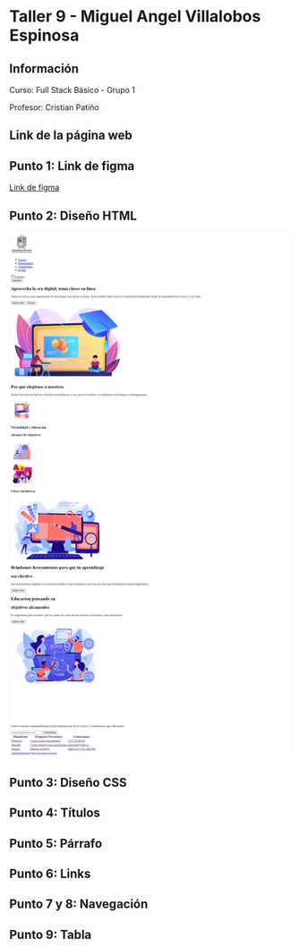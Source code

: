 <h1>Taller 9 - Miguel Angel Villalobos Espinosa</h1>
<h2>Información</h2>
<p>Curso: Full Stack Básico - Grupo 1</p>
<p>Profesor: Cristian Patiño</p>

<h2>Link de la página web</h2>

<h2>Punto 1: Link de figma</h2>

<a href="https://www.figma.com/file/0k07ujuPbsS1sKnqfb5X3j/Miguel-Angel-Villalobos-Espinosa?type=design&node-id=0%3A1&mode=design&t=wDcE5J3mRgHrW0QT-1">Link de figma</a>

<h2>Punto 2: Diseño HTML</h2>
    <img src="./public/images/punto-2.png" alt="punto 2">

<h2>Punto 3: Diseño CSS</h2>

<h2>Punto 4: Títulos</h2>

<h2>Punto 5: Párrafo</h2>

<h2>Punto 6: Links</h2>

<h2>Punto 7 y 8: Navegación</h2>

<h2>Punto 9: Tabla</h2>